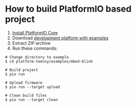 How to build PlatformIO based project
=====================================

1. [Install PlatformIO Core](http://docs.platformio.org/page/core.html)
2. Download [development platform with examples](https://github.com/platformio/platform-teensy/archive/develop.zip)
3. Extract ZIP archive
4. Run these commands:

```shell
# Change directory to example
$ cd platform-teensy/examples/mbed-blink

# Build project
$ pio run

# Upload firmware
$ pio run --target upload

# Clean build files
$ pio run --target clean
```
